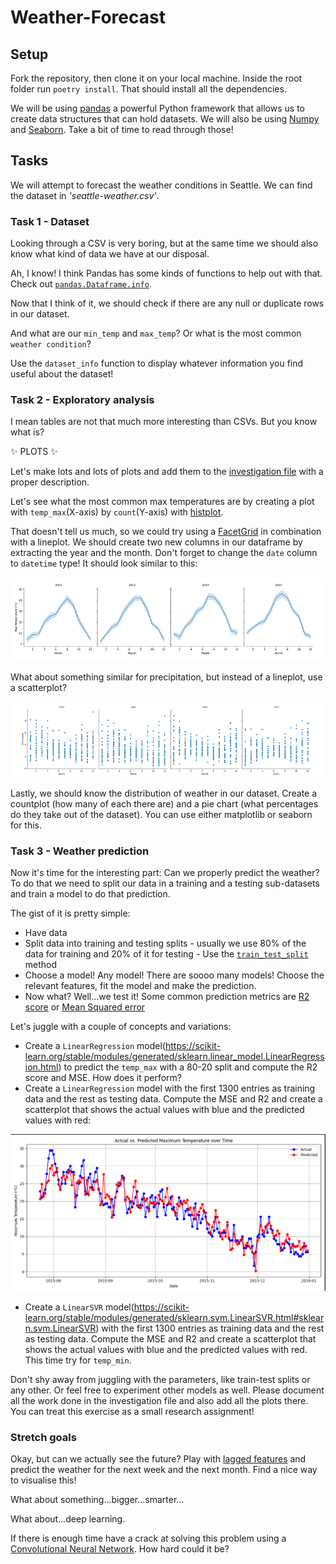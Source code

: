 # Weather-Forecast

## Setup

Fork the repository, then clone it on your local machine. Inside the root folder run `poetry install`. That should install all the dependencies.

We will be using [pandas](https://pandas.pydata.org/docs/) a powerful Python framework that allows us to create data structures that can hold datasets. We will also be using 
[Numpy](https://numpy.org/) and [Seaborn](https://seaborn.pydata.org/). Take a bit of time to read through those!

## Tasks 

We will attempt to forecast the weather conditions in Seattle. We can find the dataset in _'seattle-weather.csv'_.

### Task 1 - Dataset 

Looking through a CSV is very boring, but at the same time we should also know what kind of data we have at our disposal. 

Ah, I know! I think Pandas has some kinds of functions to help out with that. Check out [`pandas.Dataframe.info`](https://pandas.pydata.org/docs/reference/api/pandas.DataFrame.info.html).

Now that I think of it, we should check if there are any null or duplicate rows in our dataset.

And what are our `min_temp` and `max_temp`? Or what is the most common `weather condition`?

Use the `dataset_info` function to display whatever information you find useful about the dataset!


### Task 2 - Exploratory analysis

I mean tables are not that much more interesting than CSVs. But you know what is?

✨ PLOTS ✨

Let's make lots and lots of plots and add them to the [investigation file](INVESTIGATION.md) with a proper description.

Let's see what the most common max temperatures are by creating a plot with `temp_max`(X-axis) by `count`(Y-axis) with [histplot](https://seaborn.pydata.org/generated/seaborn.histplot.html). 

That doesn't tell us much, so we could try using a [FacetGrid](https://seaborn.pydata.org/generated/seaborn.FacetGrid.html) in combination with a lineplot. We should create two new columns in our dataframe by extracting the year and the month. Don't forget to change the `date` column to `datetime` type!
It should look similar to this:

![lineplot.png](images/lineplot.png)


What about something similar for precipitation, but instead of a lineplot, use a scatterplot?

![scatterplot.png](images/scatterplot.png)

Lastly, we should know the distribution of weather in our dataset. Create a countplot (how many of each there are) and a pie chart (what percentages do they take out of the dataset).
You can use either matplotlib or seaborn for this.


### Task 3 - Weather prediction

Now it's time for the interesting part: Can we properly predict the weather? To do that we need to split our data in a training and a testing sub-datasets and train a model to do that prediction. 

The gist of it is pretty simple:
- Have data
- Split data into training and testing splits - usually we use 80% of the data for training and 20% of it for testing - Use the [`train_test_split`](https://scikit-learn.org/stable/modules/generated/sklearn.model_selection.train_test_split.html) method 
- Choose a model! Any model! There are soooo many models! Choose the relevant features, fit the model and make the prediction.
- Now what? Well...we test it! Some common prediction metrics are [R2 score](https://en.wikipedia.org/wiki/Coefficient_of_determination) or [Mean Squared error](https://en.wikipedia.org/wiki/Mean_squared_error)

Let's juggle with a couple of concepts and variations:
- Create a `LinearRegression` model(https://scikit-learn.org/stable/modules/generated/sklearn.linear_model.LinearRegression.html) to predict the `temp_max` with a 80-20 split and compute the R2 score and MSE. How does it perform?
- Create a `LinearRegression` model with the first 1300 entries as training data and the rest as testing data. Compute the MSE and R2 and create a scatterplot that shows the actual values with blue and the predicted values with red:

![scatterplot_prediction.png](images/scatterplot_prediction.png)

- Create a `LinearSVR` model(https://scikit-learn.org/stable/modules/generated/sklearn.svm.LinearSVR.html#sklearn.svm.LinearSVR) with the first 1300 entries as training data and the rest as testing data. Compute the MSE and R2 and create a scatterplot that shows the actual values with blue and the predicted values with red. This time try for `temp_min`.

Don't shy away from juggling with the parameters, like train-test splits or any other. Or feel free to experiment other models as well. Please document all the work done in the investigation file and also add all the plots there. You can treat this exercise as a small research assignment!

### Stretch goals

Okay, but can we actually see the future? Play with [lagged features]([url](https://scikit-learn.org/stable/auto_examples/applications/plot_time_series_lagged_features.html)) and predict the weather for the next week and the next month. Find a nice way to visualise this! 

What about something...bigger...smarter...

What about...deep learning.

If there is enough time have a crack at solving this problem using a [Convolutional Neural Network](https://www.tensorflow.org/tutorials/images/cnn). How hard could it be?
